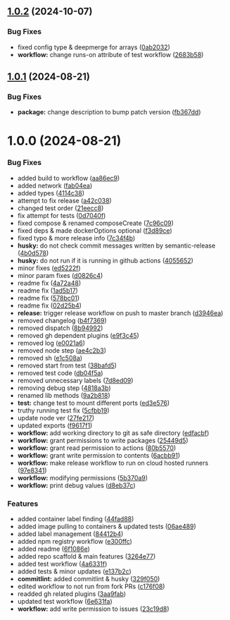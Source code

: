 ## [1.0.2](https://github.com/TechTeamer/docker-manager-library/compare/release-v1.0.1...release-v1.0.2) (2024-10-07)


### Bug Fixes

* fixed config type & deepmerge for arrays ([0ab2032](https://github.com/TechTeamer/docker-manager-library/commit/0ab2032e0e679825137c3e14f66774feeb4c54e6))
* **workflow:** change runs-on attribute of test workflow ([2683b58](https://github.com/TechTeamer/docker-manager-library/commit/2683b58e0a721b55dd39b405c343678a1566d4a0))

## [1.0.1](https://github.com/TechTeamer/docker-manager-library/compare/release-v1.0.0...release-v1.0.1) (2024-08-21)


### Bug Fixes

* **package:** change description to bump patch version ([fb367dd](https://github.com/TechTeamer/docker-manager-library/commit/fb367dd8f55d324b37ca0da8a583077a2ca66b50))

# 1.0.0 (2024-08-21)


### Bug Fixes

* added build to workflow ([aa86ec9](https://github.com/TechTeamer/docker-manager-library/commit/aa86ec9418f07ce4af5315f4e130572e37c775c3))
* added network ([fab04ea](https://github.com/TechTeamer/docker-manager-library/commit/fab04eaa19182652ec4147d10a2c701b1236940d))
* added types ([4114c38](https://github.com/TechTeamer/docker-manager-library/commit/4114c38db5d09deb838cdeab1e7bfa7bcb4351fb))
* attempt to fix release ([a42c038](https://github.com/TechTeamer/docker-manager-library/commit/a42c038d4ec363db4630b4eea312ea5cfd1ac5ab))
* changed test order ([21eecc8](https://github.com/TechTeamer/docker-manager-library/commit/21eecc8f5a50edd770d1fb3a8aae239cb7dfb4bd))
* fix attempt for tests ([0d7040f](https://github.com/TechTeamer/docker-manager-library/commit/0d7040fa8389b931a4f6b04a2d46fd884863247e))
* fixed compose & renamed composeCreate ([7c96c09](https://github.com/TechTeamer/docker-manager-library/commit/7c96c0936ee637819fe9dd4d20250b45aa60f3f3))
* fixed deps & made dockerOptions optional ([f3d89ce](https://github.com/TechTeamer/docker-manager-library/commit/f3d89ce83d39d7739961b047d3a85741d58db4ca))
* fixed typo & more release info ([7c34f4b](https://github.com/TechTeamer/docker-manager-library/commit/7c34f4b639ae7f9e89f97632731d2a6d16642ce8))
* **husky:** do not check commit messages written by semantic-release ([4b0d578](https://github.com/TechTeamer/docker-manager-library/commit/4b0d57812b9c75cd8d4971edd2323ff5a55c2b4f))
* **husky:** do not run if it is running in github actions ([4055652](https://github.com/TechTeamer/docker-manager-library/commit/40556524618a60b99c363e872e51fab5caa0c90b))
* minor fixes ([ed5222f](https://github.com/TechTeamer/docker-manager-library/commit/ed5222f3099a85852ab859c0de6cb6b03ba6b576))
* minor param fixes ([d0826c4](https://github.com/TechTeamer/docker-manager-library/commit/d0826c44c40f41205cc488b3b5186012448c3e0a))
* readme fix ([4a72a48](https://github.com/TechTeamer/docker-manager-library/commit/4a72a48ccc235bd554ebdd050c0adee3095e4c28))
* readme fix ([1ad5b17](https://github.com/TechTeamer/docker-manager-library/commit/1ad5b1707cc231f793a2202df1ed40bab6caed3c))
* readme fix ([578bc01](https://github.com/TechTeamer/docker-manager-library/commit/578bc01f6a7fae20744d19d033323277ed828a2c))
* readme fix ([02d25b4](https://github.com/TechTeamer/docker-manager-library/commit/02d25b4158c117a125f800186877a1bd02375464))
* **release:** trigger release workflow on push to master branch ([d3946ea](https://github.com/TechTeamer/docker-manager-library/commit/d3946ea31f5676fe74bd1711aa7ca9f772b4df15))
* removed changelog ([b4f7369](https://github.com/TechTeamer/docker-manager-library/commit/b4f736992bff6b946f9852393c1d4252cf6dc6a4))
* removed dispatch ([8b94992](https://github.com/TechTeamer/docker-manager-library/commit/8b94992be22354705b91aec041eb8015d2621af0))
* removed gh dependent plugins ([e9f3c45](https://github.com/TechTeamer/docker-manager-library/commit/e9f3c455e95f5941639098a5ff1657dc541c138d))
* removed log ([e0021a6](https://github.com/TechTeamer/docker-manager-library/commit/e0021a6eab2ddfe8f71288ab3a34e6eb109d740c))
* removed node step ([ae4c2b3](https://github.com/TechTeamer/docker-manager-library/commit/ae4c2b3ce49c6b727a25578a847cffdc83c08634))
* removed sh ([e1c508a](https://github.com/TechTeamer/docker-manager-library/commit/e1c508aa75534f7c25c81780dc8648d4f7709a8c))
* removed start from test ([38bafd5](https://github.com/TechTeamer/docker-manager-library/commit/38bafd5a35986178211aa136e9efcba0b63af3c9))
* removed test code ([db04f5a](https://github.com/TechTeamer/docker-manager-library/commit/db04f5a9f2fc2d534e0dff9f9fdc82e39d2d6faa))
* removed unnecessary labels ([7d8ed09](https://github.com/TechTeamer/docker-manager-library/commit/7d8ed09c8b75ad9dee9f86923b5f4e24096b83d5))
* removing debug step ([4818a3b](https://github.com/TechTeamer/docker-manager-library/commit/4818a3b24e3a4a91dbe135a992aaae9fadcc51ca))
* renamed lib methods ([9a2b818](https://github.com/TechTeamer/docker-manager-library/commit/9a2b8182edb8357ddf7ace31e46124ae5b3e9288))
* **test:** change test to mount different ports ([ed3e576](https://github.com/TechTeamer/docker-manager-library/commit/ed3e576ebf60d836471ee60854e046bf0627cae1))
* truthy running test fix ([5cfbb19](https://github.com/TechTeamer/docker-manager-library/commit/5cfbb195805e48489008144e6b243de79ccff9fa))
* update node ver ([27fe217](https://github.com/TechTeamer/docker-manager-library/commit/27fe21793a0af45214604ca1fddcedd83d8a5ced))
* updated exports ([f9617f1](https://github.com/TechTeamer/docker-manager-library/commit/f9617f1758c9331a88ba71e3c3c2d1e8c7702487))
* **workflow:** add working directory to git as safe directory ([edfacbf](https://github.com/TechTeamer/docker-manager-library/commit/edfacbffc8f3ec7200f41cc9a952bc6fb9b76bec))
* **workflow:** grant permissions to write packages ([25449d5](https://github.com/TechTeamer/docker-manager-library/commit/25449d5aee419590c049302d88272c2d39e62bee))
* **workflow:** grant read permission to actions ([80b5570](https://github.com/TechTeamer/docker-manager-library/commit/80b5570d092cc953103a36b9149ac8683c341677))
* **workflow:** grant write permission to contents ([6acbb91](https://github.com/TechTeamer/docker-manager-library/commit/6acbb9106df5db59ac3ad94bf71fda45906af4c8))
* **workflow:** make release workflow to run on cloud hosted runners ([97e8341](https://github.com/TechTeamer/docker-manager-library/commit/97e834169ef5b5ac7b5dfe4e7dcf9b1bdc3e9e17))
* **workflow:** modifying permissions ([5b370a9](https://github.com/TechTeamer/docker-manager-library/commit/5b370a90bb2eccbe919695692b1dc0b70b105f67))
* **workflow:** print debug values ([d8eb37c](https://github.com/TechTeamer/docker-manager-library/commit/d8eb37ca1ae618bb75618ae3f69177a2d51a694e))


### Features

* added container label finding ([44fad88](https://github.com/TechTeamer/docker-manager-library/commit/44fad88c9eee261a5559adb16652a2cc145871bf))
* added image pulling to containers & updated tests ([06ae489](https://github.com/TechTeamer/docker-manager-library/commit/06ae489aadecc9eb128a7aea71fc62b2f69aa8ab))
* added label management ([84412b4](https://github.com/TechTeamer/docker-manager-library/commit/84412b4f21b78f9cc7e67dc04b9e43315627e179))
* added npm registry workflow ([e300ffc](https://github.com/TechTeamer/docker-manager-library/commit/e300ffc71d1cbc3b256a3f84666feb7e598606f0))
* added readme ([6f1086e](https://github.com/TechTeamer/docker-manager-library/commit/6f1086e1d29ddf6be3c29355c51db78d47afc48e))
* added repo scaffold & main features ([3264e77](https://github.com/TechTeamer/docker-manager-library/commit/3264e77356d5d0198085c0946672280a1ace1f51))
* added test workflow ([4a6331f](https://github.com/TechTeamer/docker-manager-library/commit/4a6331fcf135adc86d22d972535505ec9ff06ab7))
* added tests & minor updates ([e137b2c](https://github.com/TechTeamer/docker-manager-library/commit/e137b2cc77f512b194d6bf29abc50401d2c68593))
* **commitlint:** added commitlint & husky ([329f050](https://github.com/TechTeamer/docker-manager-library/commit/329f050e2a8608d1b65f0aca1735ee15fa7ee493))
* edited workflow to not run from fork PRs ([c176f08](https://github.com/TechTeamer/docker-manager-library/commit/c176f084ffb32326969ecfbc5c12d5b411bbb920))
* readded gh related plugins ([3aa9fab](https://github.com/TechTeamer/docker-manager-library/commit/3aa9fab1e0578315b2c6d031706e832bcb576299))
* updated test workflow ([6e631fa](https://github.com/TechTeamer/docker-manager-library/commit/6e631fa7a032b706ce8070072a93bee5bf8b51a4))
* **workflow:** add write permission to issues ([23c19d8](https://github.com/TechTeamer/docker-manager-library/commit/23c19d878c42b22c9909b22954e1ec39b7beb1d7))
